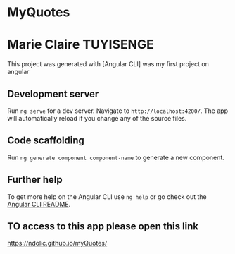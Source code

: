 # MyQuotes

#  Marie Claire TUYISENGE
 
This project was generated with [Angular CLI]
was my first project on angular
## Development server

Run `ng serve` for a dev server. Navigate to `http://localhost:4200/`. The app will automatically reload if you change any of the source files.

## Code scaffolding

Run `ng generate component component-name` to generate a new component. 


## Further help

To get more help on the Angular CLI use `ng help` or go check out the [Angular CLI README](https://github.com/angular/angular-cli/blob/master/README.md).

##  TO access to this app please open this link
https://ndolic.github.io/myQuotes/

